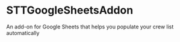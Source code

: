 # STTGoogleSheetsAddon
An add-on for Google Sheets that helps you populate your crew list automatically
